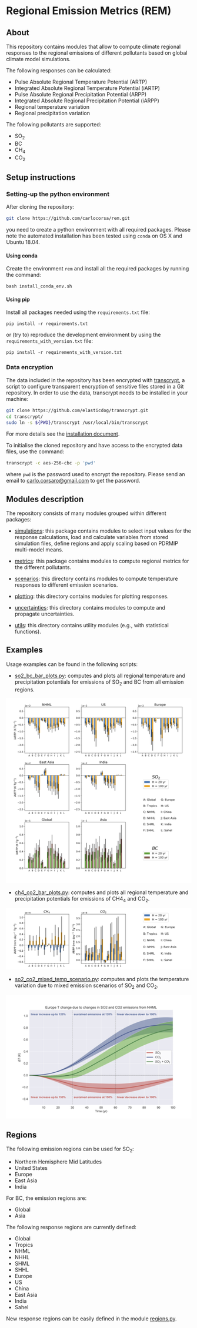 # Regional Emission Metrics (REM)

## About

This repository contains modules that allow to compute climate regional responses to the regional emissions of different pollutants based on global climate model simulations.  

The following responses can be calculated:

* Pulse Absolute Regional Temperature Potential (ARTP)
* Integrated Absolute Regional Temperature Potential (iARTP)
* Pulse Absolute Regional Precipitation Potential (ARPP)
* Integrated Absolute Regional Precipitation Potential (iARPP)
* Regional temperature variation
* Regional precipitation variation

The following pollutants are supported:

* SO<sub>2</sub>
* BC
* CH<sub>4</sub>
* CO<sub>2</sub>

## Setup instructions

### Setting-up the python environment

After cloning the repository:

```bash
git clone https://github.com/carlocorsa/rem.git
```

you need to create a python environment with all required packages. 
Please note the automated installation has been tested using `conda` on OS X and Ubuntu 18.04.

#### Using conda

Create the environment `rem` and install all the required packages by running the command:

```
bash install_conda_env.sh
```

#### Using pip

Install all packages needed using the `requirements.txt` file:

```
pip install -r requirements.txt
```

or (try to) reproduce the development environment by using the `requirements_with_version.txt` file:

```
pip install -r requirements_with_version.txt
```

### Data encryption

The data included in the repository has been encrypted with [transcrypt](https://github.com/elasticdog/transcrypt), a script to configure transparent encryption of sensitive files stored in a Git repository.
In order to use the data, transcrypt needs to be installed in your machine:

```bash
git clone https://github.com/elasticdog/transcrypt.git
cd transcrypt/
sudo ln -s ${PWD}/transcrypt /usr/local/bin/transcrypt
```

For more details see the [installation document](https://github.com/elasticdog/transcrypt/blob/master/INSTALL.md).

To initialise the cloned repository and have access to the encrypted data files, use the command:

```bash
transcrypt -c aes-256-cbc -p 'pwd'
```

where `pwd` is the password used to encrypt the repository. Please send an email to carlo.corsaro@gmail.com to get the password.

## Modules description

The repository consists of many modules grouped within different packages:

* [simulations](simulations): this package contains modules to select input values for the response calculations, load and calculate variables from stored simulation files, define regions and apply scaling based on PDRMIP multi-model means.

* [metrics](metrics): this package contains modules to compute regional metrics for the different pollutants.

* [scenarios](scenarios): this directory contains modules to compute temperature responses to different emission scenarios.

* [plotting](plotting): this directory contains modules for plotting responses.

* [uncertainties](uncertainties): this directory contains modules to compute and propagate uncertainties.

* [utils](utils): this directory contains utility modules (e.g., with statistical functions).

## Examples

Usage examples can be found in the following scripts:

* [so2_bc_bar_plots.py](so2_bc_bar_plots.py): computes and plots all regional temperature and precipitation potentials for emissions of SO<sub>2</sub> and BC from all emission regions.

![so2_bc_bar_plots](figures/SO2_BC_iARTP_bar_plot.png)

* [ch4_co2_bar_plots.py](ch4_co2_bar_plots.py): computes and plots all regional temperature and precipitation potentials for emissions of CH4<sub>4</sub> and CO<sub>2</sub>.

![ch4_co2_bar_plots](figures/CH4_CO2_ARPP_bar_plot.png)

* [so2_co2_mixed_temp_scenario.py](so2_co2_mixed_temp_scenario.py): computes and plots the temperature variation due to mixed emission scenarios of SO<sub>2</sub> and CO<sub>2</sub>.

![temp_mixed_scenarios](figures/SO2_CO2_temp_mixed_scenario_NHML_Europe.png)

## Regions

The following emission regions can be used for SO<sub>2</sub>:

* Northern Hemisphere Mid Latitudes
* United States
* Europe
* East Asia
* India

For BC, the emission regions are:

* Global
* Asia

The following response regions are currently defined:

* Global
* Tropics
* NHML
* NHHL
* SHML
* SHHL
* Europe
* US
* China
* East Asia
* India
* Sahel

New response regions can be easily defined in the module [regions.py](simulations/regions.py).
